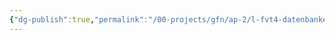 ```yaml
---
{"dg-publish":true,"permalink":"/00-projects/gfn/ap-2/l-fvt4-datenbanken-und-sql/","tags":["GFN/LFvt4"],"noteIcon":"","updated":"2024-09-30T14:17:40.000+02:00"}
---
```


